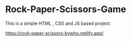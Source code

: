 # Rock-Paper-Scissors-Game
This is a simple HTML , CSS and JS based project.

https://rock-paper-scissors-bywho.netlify.app/

